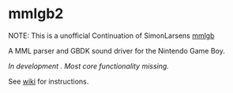 mmlgb2
=====

NOTE: This is a unofficial Continuation of SimonLarsens [mmlgb](https://github.com/SimonLarsen/mmlgb)

A MML parser and GBDK sound driver for the Nintendo Game Boy.

*In development . Most core functionality missing.*

See [wiki](https://github.com/SimonLarsen/mmlgb/wiki) for instructions.
